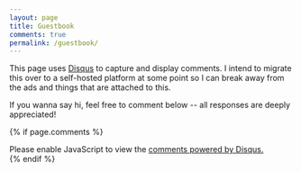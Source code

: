 ```yaml
---
layout: page
title: Guestbook
comments: true
permalink: /guestbook/
---
```

This page uses [Disqus](https://disqus.com/) to capture and display comments. I intend to migrate this over to a self-hosted platform at some point so I can break away from the ads and things that are attached to this.

If you wanna say hi, feel free to comment below -- all responses are deeply appreciated! 

{% if page.comments %}

<div id="disqus_thread">
<script>
    (function() { // DON'T EDIT BELOW THIS LINE
    var d = document, s = d.createElement('script');
    s.src = 'https://3mn.disqus.com/embed.js';
    s.setAttribute('data-timestamp', +new Date());
    (d.head || d.body).appendChild(s);
    })();
</script>
<noscript>Please enable JavaScript to view the <a href="https://disqus.com/?ref_noscript">comments powered by Disqus.</a></noscript>
</div>
{% endif %}